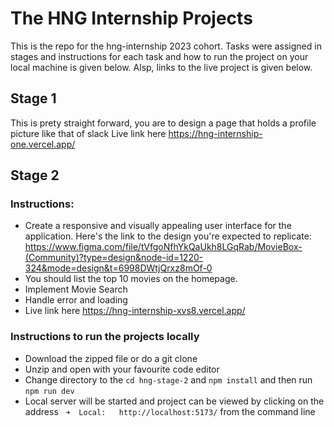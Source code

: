 # The HNG Internship Projects
This is the repo for the hng-internship 2023 cohort.
Tasks were assigned in stages and instructions for each task and how to run the project on your local machine is given below.
Alsp, links to the live project is given below.

## Stage 1
This is prety straight forward, you are to design a page that holds a profile picture like that of slack
Live link here https://hng-internship-one.vercel.app/

## Stage 2
### Instructions:
* Create a responsive and visually appealing user interface for the application. Here's the link to the design you're expected to replicate: https://www.figma.com/file/tVfgoNfhYkQaUkh8LGqRab/MovieBox-(Community)?type=design&node-id=1220-324&mode=design&t=6998DWtjQrxz8mOf-0
* You should list the top 10 movies on the homepage.
* Implement Movie Search
* Handle error and loading
* Live link here https://hng-internship-xvs8.vercel.app/

### Instructions to run the projects locally
* Download the zipped file or do a git clone
* Unzip and open with your favourite code editor
* Change directory to the `cd hng-stage-2` and  `npm install` and then run `npm run dev`
* Local server will be started and project can be viewed by clicking on the address ` ➜  Local:   http://localhost:5173/` from the command line
